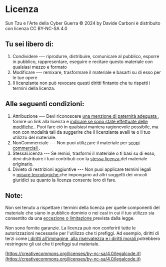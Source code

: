 # Licenza


Sun Tzu e l'Arte della Cyber Guerra © 2024 by Davide Carboni è distribuito con licenza CC BY-NC-SA 4.0 

Tu sei libero di:
-----------------

1.  Condividere --- riprodurre, distribuire, comunicare al pubblico, esporre in pubblico, rappresentare, eseguire e recitare questo materiale con qualsiasi mezzo e formato
2.  Modificare --- remixare, trasformare il materiale e basarti su di esso per le tue opere
3.  Il licenziante non può revocare questi diritti fintanto che tu rispetti i termini della licenza.

Alle seguenti condizioni:
-------------------------

1.  Attribuzione --- Devi riconoscere [una menzione di paternità adeguata ](https://creativecommons.org/licenses/by-nc-sa/4.0/deed.it#ref-appropriate-credit), fornire un link alla licenza e [indicare se sono state effettuate delle modifiche ](https://creativecommons.org/licenses/by-nc-sa/4.0/deed.it#ref-indicate-changes). Puoi fare ciò in qualsiasi maniera ragionevole possibile, ma non con modalità tali da suggerire che il licenziante avalli te o il tuo utilizzo del materiale.
2.  NonCommerciale --- Non puoi utilizzare il materiale per [scopi commerciali ](https://creativecommons.org/licenses/by-nc-sa/4.0/deed.it#ref-commercial-purposes).
3.  StessaLicenza --- Se remixi, trasformi il materiale o ti basi su di esso, devi distribuire i tuoi contributi con la [stessa licenza ](https://creativecommons.org/licenses/by-nc-sa/4.0/deed.it#ref-same-license)del materiale originario.
4.  Divieto di restrizioni aggiuntive --- Non puoi applicare termini legali o [misure tecnologiche ](https://creativecommons.org/licenses/by-nc-sa/4.0/deed.it#ref-technological-measures)che impongano ad altri soggetti dei vincoli giuridici su quanto la licenza consente loro di fare.

Note:
-----

Non sei tenuto a rispettare i termini della licenza per quelle componenti del materiale che siano in pubblico dominio o nei casi in cui il tuo utilizzo sia consentito da una [eccezione o limitazione ](https://creativecommons.org/licenses/by-nc-sa/4.0/deed.it#ref-exception-or-limitation)prevista dalla legge.

Non sono fornite garanzie. La licenza può non conferirti tutte le autorizzazioni necessarie per l'utilizzo che ti prefiggi. Ad esempio, diritti di terzi come [i diritti all'immagine, alla riservatezza e i diritti morali ](https://creativecommons.org/licenses/by-nc-sa/4.0/deed.it#ref-publicity-privacy-or-moral-rights)potrebbero restringere gli usi che ti prefiggi sul materiale.


[https://creativecommons.org/licenses/by-nc-sa/4.0/legalcode.it](https://creativecommons.org/licenses/by-nc-sa/4.0/legalcode.it)